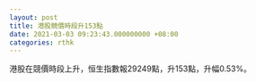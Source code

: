 ```yaml
---
layout: post
title: 港股競價時段升153點
date: 2021-03-03 09:23:43.000000000 +08:00
categories: rthk
---
```


港股在競價時段上升，恒生指數報29249點，升153點，升幅0.53%。
